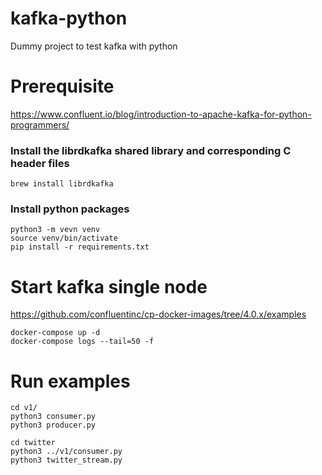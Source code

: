 # kafka-python
Dummy project to test kafka with python


# Prerequisite

https://www.confluent.io/blog/introduction-to-apache-kafka-for-python-programmers/

### Install the librdkafka shared library and corresponding C header files
    brew install librdkafka

### Install python packages
    python3 -m vevn venv
    source venv/bin/activate
    pip install -r requirements.txt

# Start kafka single node

https://github.com/confluentinc/cp-docker-images/tree/4.0.x/examples

    docker-compose up -d
    docker-compose logs --tail=50 -f

# Run examples

    cd v1/
    python3 consumer.py
    python3 producer.py

    cd twitter
    python3 ../v1/consumer.py
    python3 twitter_stream.py
